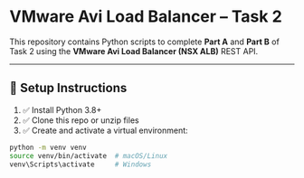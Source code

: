 # VMware Avi Load Balancer – Task 2

This repository contains Python scripts to complete **Part A** and **Part B** of Task 2 using the **VMware Avi Load Balancer (NSX ALB)** REST API.

---

## 🔧 Setup Instructions

1. ✅ Install Python 3.8+  
2. ✅ Clone this repo or unzip files  
3. ✅ Create and activate a virtual environment:

```bash
python -m venv venv
source venv/bin/activate  # macOS/Linux
venv\Scripts\activate     # Windows
